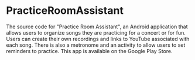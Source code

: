 # PracticeRoomAssistant
The source code for "Practice Room Assistant", an Android application that allows users to organize songs they are practicing for a concert or for fun. Users can create their own recordings and links to YouTube associated with each song. There is also a metronome and an activity to allow users to set reminders to practice. This app is available on the Google Play Store.
